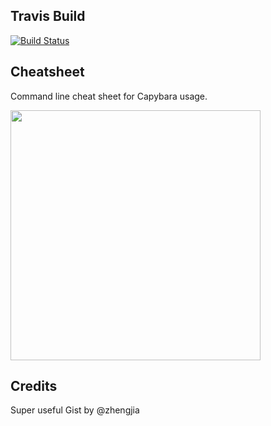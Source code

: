 Travis Build
------------
[![Build Status](https://travis-ci.org/katmutua/cheatsheet.svg?branch=master)](https://travis-ci.org/katmutua/cheatsheet)

Cheatsheet
----------

Command line cheat sheet for Capybara usage.

<img src="http://i.imgur.com/pwrUd4p.png" width="400" margin-left="50px">

Credits
-------
Super useful Gist by @zhengjia
